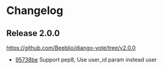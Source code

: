 Changelog
=========

Release 2.0.0
-------------

https://github.com/Beeblio/django-vote/tree/v2.0.0

 * [95738be](https://github.com/Beeblio/django-vote/commit/95738be) Support pep8, Use user_id param instead user
